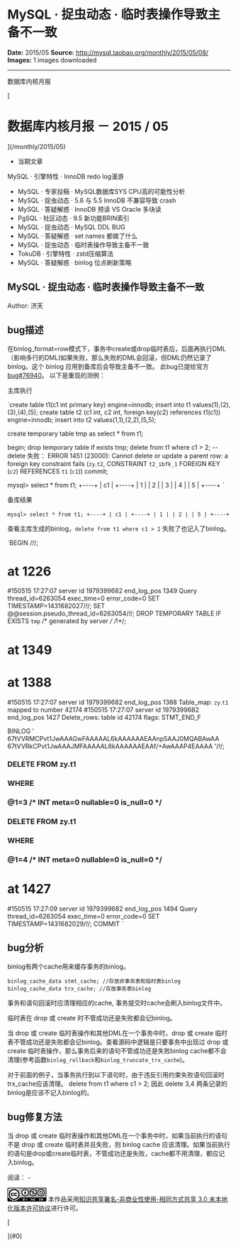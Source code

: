 # MySQL · 捉虫动态 · 临时表操作导致主备不一致

**Date:** 2015/05
**Source:** http://mysql.taobao.org/monthly/2015/05/08/
**Images:** 1 images downloaded

---

数据库内核月报

 [
 # 数据库内核月报 － 2015 / 05
 ](/monthly/2015/05)

 * 当期文章

 MySQL · 引擎特性 · InnoDB redo log漫游
* MySQL · 专家投稿 · MySQL数据库SYS CPU高的可能性分析
* MySQL · 捉虫动态 · 5.6 与 5.5 InnoDB 不兼容导致 crash
* MySQL · 答疑解惑 · InnoDB 预读 VS Oracle 多块读
* PgSQL · 社区动态 · 9.5 新功能BRIN索引
* MySQL · 捉虫动态 · MySQL DDL BUG
* MySQL · 答疑解惑 · set names 都做了什么
* MySQL · 捉虫动态 · 临时表操作导致主备不一致
* TokuDB · 引擎特性 · zstd压缩算法
* MySQL · 答疑解惑 · binlog 位点刷新策略

 ## MySQL · 捉虫动态 · 临时表操作导致主备不一致 
 Author: 济天 

 ## bug描述

在binlog_format=row模式下，事务中create或drop临时表后，后面再执行DML（影响多行的DML)如果失败，那么失败的DML会回滚，但DML仍然记录了binlog。这个 binlog 应用到备库后会导致主备不一致。
此bug已提给官方[bug#76940](http://bugs.mysql.com/bug.php?id=76940)。 以下是重现的测例：

主库执行

`create table t1(c1 int primary key) engine=innodb;
insert into t1 values(1),(2),(3),(4),(5);
create table t2 (c1 int, c2 int, foreign key(c2) references t1(c1)) engine=innodb;
insert into t2 values(1,1),(2,2),(5,5);

create temporary table tmp as select * from t1;

begin;
drop temporary table if exists tmp;
delete from t1 where c1 > 2;
--delete 失败： ERROR 1451 (23000): Cannot delete or update a parent row: a foreign key constraint fails (`zy`.`t2`, CONSTRAINT `t2_ibfk_1` FOREIGN KEY (`c2`) REFERENCES `t1` (`c1`))
commit;

mysql> select * from t1;
+----+
| c1 |
+----+
| 1 |
| 2 |
| 3 |
| 4 |
| 5 |
+----+
`

备库结果

`mysql> select * from t1;
+----+
| c1 |
+----+
| 1 |
| 2 |
| 5 |
+----+
`

查看主库生成的binlog，`delete from t1 where c1 > 2` 失败了也记入了binlog。

`BEGIN
/*!*/;
# at 1226
#150515 17:27:07 server id 1979399682 end_log_pos 1349 Query thread_id=6263054 exec_time=0 error_code=0
SET TIMESTAMP=1431682027/*!*/;
SET @@session.pseudo_thread_id=6263054/*!*/;
DROP TEMPORARY TABLE IF EXISTS `tmp` /* generated by server */
/*!*/;
# at 1349
# at 1388
#150515 17:27:07 server id 1979399682 end_log_pos 1388 Table_map: `zy`.`t1` mapped to number 42174
#150515 17:27:07 server id 1979399682 end_log_pos 1427 Delete_rows: table id 42174 flags: STMT_END_F

BINLOG '
67tVVRMCPvt1JwAAAGwFAAAAAL6kAAAAAAEAAnp5AAJ0MQABAwAA
67tVVRkCPvt1JwAAAJMFAAAAAL6kAAAAAAEAAf/+AwAAAP4EAAAA
'/*!*/;
### DELETE FROM zy.t1
### WHERE
### @1=3 /* INT meta=0 nullable=0 is_null=0 */
### DELETE FROM zy.t1
### WHERE
### @1=4 /* INT meta=0 nullable=0 is_null=0 */
# at 1427
#150515 17:27:09 server id 1979399682 end_log_pos 1494 Query thread_id=6263054 exec_time=0 error_code=0
SET TIMESTAMP=1431682029/*!*/;
COMMIT
`

## bug分析

binlog有两个cache用来缓存事务的binlog。

` binlog_cache_data stmt_cache; //存放非事务表和临时表binlog
 binlog_cache_data trx_cache; //存放事务表binlog
`

事务和语句回滚时应清理相应的cache, 事务提交时cache会刷入binlog文件中。

临时表在 drop 或 create 时不管成功还是失败都会记binlog。

当 drop 或 create 临时表操作和其他DML在一个事务中时，drop 或 create 临时表不管成功还是失败都会记binlog。查看源码中逻辑是只要事务中出现过 drop 或 create 临时表操作，那么事务后来的语句不管成功还是失败binlog cache都不会清理(参考函数`binlog_rollback`和`binlog_truncate_trx_cache`)。

对于前面的例子，当事务执行到以下语句时，由于违反引用约束失败语句回滚时trx_cache应该清理。
delete from t1 where c1 > 2;
因此 delete 3,4 两条记录的binlog是应该不记入binlog的。

## bug修复方法

当 drop 或 create 临时表操作和其他DML在一个事务中时，如果当前执行的语句不是 drop 或 create 临时表并且失败，则 binlog cache 应该清理。如果当前执行的语句是drop或create临时表，不管成功还是失败，cache都不用清理，都应记入binlog。

 阅读： - 

[![知识共享许可协议](.img/8232d49bd3e9_88x31.png)](http://creativecommons.org/licenses/by-nc-sa/3.0/)
本作品采用[知识共享署名-非商业性使用-相同方式共享 3.0 未本地化版本许可协议](http://creativecommons.org/licenses/by-nc-sa/3.0/)进行许可。

 [

 ](#0)